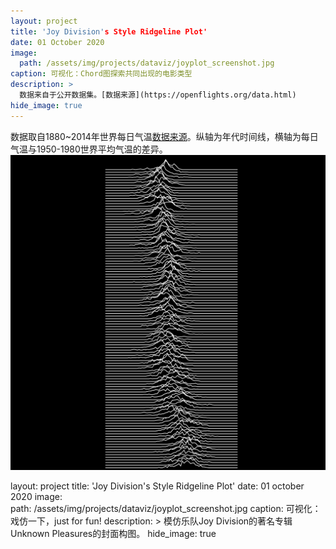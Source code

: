 ```yaml
---
layout: project
title: 'Joy Division's Style Ridgeline Plot'
date: 01 October 2020
image:  
  path: /assets/img/projects/dataviz/joyplot_screenshot.jpg
caption: 可视化：Chord图探索共同出现的电影类型
description: >
  数据来自于公开数据集。[数据来源](https://openflights.org/data.html)
hide_image: true
---
```


数据取自1880~2014年世界每日气温[数据来源](http://berkeleyearth.lbl.gov/auto/Global/Complete_TAVG_daily.txt)。纵轴为年代时间线，横轴为每日气温与1950-1980世界平均气温的差异。
<img src="/assets/img/projects/dataviz/joyplot.png" alt="" />


layout: project
title: 'Joy Division's Style Ridgeline Plot'
date: 01 october 2020
image:  
  path: /assets/img/projects/dataviz/joyplot_screenshot.jpg
caption: 可视化：戏仿一下，just for fun!
description: >
  模仿乐队Joy Division的著名专辑Unknown Pleasures的封面构图。
hide_image: true

